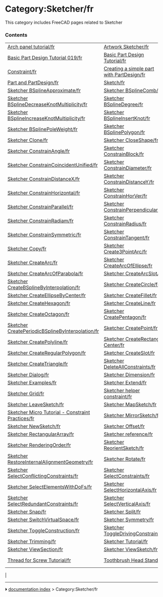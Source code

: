 # Category:Sketcher/fr
This category includes FreeCAD pages related to Sketcher

### Contents

|     |     |     |
| --- | --- | --- |
| [Arch panel tutorial/fr](Arch_panel_tutorial/fr.md) | [Artwork Sketcher/fr](Artwork_Sketcher/fr.md) | [Basic Attachment Tutorial/fr](Basic_Attachment_Tutorial/fr.md) |
| [Basic Part Design Tutorial 019/fr](Basic_Part_Design_Tutorial_019/fr.md) | [Basic Part Design Tutorial/fr](Basic_Part_Design_Tutorial/fr.md) | [Basic Sketcher Tutorial/fr](Basic_Sketcher_Tutorial/fr.md) |
| [Constraint/fr](Constraint/fr.md) | [Creating a simple part with PartDesign/fr](Creating_a_simple_part_with_PartDesign/fr.md) | [Draft ShapeString tutorial/fr](Draft_ShapeString_tutorial/fr.md) |
| [Part and PartDesign/fr](Part_and_PartDesign/fr.md) | [Sketch/fr](Sketch/fr.md) | [Sketcher ArcOverlay/fr](Sketcher_ArcOverlay/fr.md) |
| [Sketcher BSplineApproximate/fr](Sketcher_BSplineApproximate/fr.md) | [Sketcher BSplineComb/fr](Sketcher_BSplineComb/fr.md) | [Sketcher BSplineDecreaseDegree/fr](Sketcher_BSplineDecreaseDegree/fr.md) |
| [Sketcher BSplineDecreaseKnotMultiplicity/fr](Sketcher_BSplineDecreaseKnotMultiplicity/fr.md) | [Sketcher BSplineDegree/fr](Sketcher_BSplineDegree/fr.md) | [Sketcher BSplineIncreaseDegree/fr](Sketcher_BSplineIncreaseDegree/fr.md) |
| [Sketcher BSplineIncreaseKnotMultiplicity/fr](Sketcher_BSplineIncreaseKnotMultiplicity/fr.md) | [Sketcher BSplineInsertKnot/fr](Sketcher_BSplineInsertKnot/fr.md) | [Sketcher BSplineKnotMultiplicity/fr](Sketcher_BSplineKnotMultiplicity/fr.md) |
| [Sketcher BSplinePoleWeight/fr](Sketcher_BSplinePoleWeight/fr.md) | [Sketcher BSplinePolygon/fr](Sketcher_BSplinePolygon/fr.md) | [Sketcher CarbonCopy/fr](Sketcher_CarbonCopy/fr.md) |
| [Sketcher Clone/fr](Sketcher_Clone/fr.md) | [Sketcher CloseShape/fr](Sketcher_CloseShape/fr.md) | [Sketcher ConnectLines/fr](Sketcher_ConnectLines/fr.md) |
| [Sketcher ConstrainAngle/fr](Sketcher_ConstrainAngle/fr.md) | [Sketcher ConstrainBlock/fr](Sketcher_ConstrainBlock/fr.md) | [Sketcher ConstrainCoincident/fr](Sketcher_ConstrainCoincident/fr.md) |
| [Sketcher ConstrainCoincidentUnified/fr](Sketcher_ConstrainCoincidentUnified/fr.md) | [Sketcher ConstrainDiameter/fr](Sketcher_ConstrainDiameter/fr.md) | [Sketcher ConstrainDistance/fr](Sketcher_ConstrainDistance/fr.md) |
| [Sketcher ConstrainDistanceX/fr](Sketcher_ConstrainDistanceX/fr.md) | [Sketcher ConstrainDistanceY/fr](Sketcher_ConstrainDistanceY/fr.md) | [Sketcher ConstrainEqual/fr](Sketcher_ConstrainEqual/fr.md) |
| [Sketcher ConstrainHorizontal/fr](Sketcher_ConstrainHorizontal/fr.md) | [Sketcher ConstrainHorVer/fr](Sketcher_ConstrainHorVer/fr.md) | [Sketcher ConstrainLock/fr](Sketcher_ConstrainLock/fr.md) |
| [Sketcher ConstrainParallel/fr](Sketcher_ConstrainParallel/fr.md) | [Sketcher ConstrainPerpendicular/fr](Sketcher_ConstrainPerpendicular/fr.md) | [Sketcher ConstrainPointOnObject/fr](Sketcher_ConstrainPointOnObject/fr.md) |
| [Sketcher ConstrainRadiam/fr](Sketcher_ConstrainRadiam/fr.md) | [Sketcher ConstrainRadius/fr](Sketcher_ConstrainRadius/fr.md) | [Sketcher ConstrainSnellsLaw/fr](Sketcher_ConstrainSnellsLaw/fr.md) |
| [Sketcher ConstrainSymmetric/fr](Sketcher_ConstrainSymmetric/fr.md) | [Sketcher ConstrainTangent/fr](Sketcher_ConstrainTangent/fr.md) | [Sketcher ConstrainVertical/fr](Sketcher_ConstrainVertical/fr.md) |
| [Sketcher Copy/fr](Sketcher_Copy/fr.md) | [Sketcher Create3PointArc/fr](Sketcher_Create3PointArc/fr.md) | [Sketcher Create3PointCircle/fr](Sketcher_Create3PointCircle/fr.md) |
| [Sketcher CreateArc/fr](Sketcher_CreateArc/fr.md) | [Sketcher CreateArcOfEllipse/fr](Sketcher_CreateArcOfEllipse/fr.md) | [Sketcher CreateArcOfHyperbola/fr](Sketcher_CreateArcOfHyperbola/fr.md) |
| [Sketcher CreateArcOfParabola/fr](Sketcher_CreateArcOfParabola/fr.md) | [Sketcher CreateArcSlot/fr](Sketcher_CreateArcSlot/fr.md) | [Sketcher CreateBSpline/fr](Sketcher_CreateBSpline/fr.md) |
| [Sketcher CreateBSplineByInterpolation/fr](Sketcher_CreateBSplineByInterpolation/fr.md) | [Sketcher CreateCircle/fr](Sketcher_CreateCircle/fr.md) | [Sketcher CreateEllipseBy3Points/fr](Sketcher_CreateEllipseBy3Points/fr.md) |
| [Sketcher CreateEllipseByCenter/fr](Sketcher_CreateEllipseByCenter/fr.md) | [Sketcher CreateFillet/fr](Sketcher_CreateFillet/fr.md) | [Sketcher CreateHeptagon/fr](Sketcher_CreateHeptagon/fr.md) |
| [Sketcher CreateHexagon/fr](Sketcher_CreateHexagon/fr.md) | [Sketcher CreateLine/fr](Sketcher_CreateLine/fr.md) | [Sketcher CreateOblong/fr](Sketcher_CreateOblong/fr.md) |
| [Sketcher CreateOctagon/fr](Sketcher_CreateOctagon/fr.md) | [Sketcher CreatePentagon/fr](Sketcher_CreatePentagon/fr.md) | [Sketcher CreatePeriodicBSpline/fr](Sketcher_CreatePeriodicBSpline/fr.md) |
| [Sketcher CreatePeriodicBSplineByInterpolation/fr](Sketcher_CreatePeriodicBSplineByInterpolation/fr.md) | [Sketcher CreatePoint/fr](Sketcher_CreatePoint/fr.md) | [Sketcher CreatePointFillet/fr](Sketcher_CreatePointFillet/fr.md) |
| [Sketcher CreatePolyline/fr](Sketcher_CreatePolyline/fr.md) | [Sketcher CreateRectangle Center/fr](Sketcher_CreateRectangle_Center/fr.md) | [Sketcher CreateRectangle/fr](Sketcher_CreateRectangle/fr.md) |
| [Sketcher CreateRegularPolygon/fr](Sketcher_CreateRegularPolygon/fr.md) | [Sketcher CreateSlot/fr](Sketcher_CreateSlot/fr.md) | [Sketcher CreateSquare/fr](Sketcher_CreateSquare/fr.md) |
| [Sketcher CreateTriangle/fr](Sketcher_CreateTriangle/fr.md) | [Sketcher DeleteAllConstraints/fr](Sketcher_DeleteAllConstraints/fr.md) | [Sketcher DeleteAllGeometry/fr](Sketcher_DeleteAllGeometry/fr.md) |
| [Sketcher Dialog/fr](Sketcher_Dialog/fr.md) | [Sketcher Dimension/fr](Sketcher_Dimension/fr.md) | [Sketcher EditSketch/fr](Sketcher_EditSketch/fr.md) |
| [Sketcher Examples/fr](Sketcher_Examples/fr.md) | [Sketcher Extend/fr](Sketcher_Extend/fr.md) | [Sketcher External/fr](Sketcher_External/fr.md) |
| [Sketcher Grid/fr](Sketcher_Grid/fr.md) | [Sketcher helper constraint/fr](Sketcher_helper_constraint/fr.md) | [Sketcher JoinCurves/fr](Sketcher_JoinCurves/fr.md) |
| [Sketcher LeaveSketch/fr](Sketcher_LeaveSketch/fr.md) | [Sketcher MapSketch/fr](Sketcher_MapSketch/fr.md) | [Sketcher MergeSketches/fr](Sketcher_MergeSketches/fr.md) |
| [Sketcher Micro Tutorial - Constraint Practices/fr](Sketcher_Micro_Tutorial_-_Constraint_Practices/fr.md) | [Sketcher MirrorSketch/fr](Sketcher_MirrorSketch/fr.md) | [Sketcher Move/fr](Sketcher_Move/fr.md) |
| [Sketcher NewSketch/fr](Sketcher_NewSketch/fr.md) | [Sketcher Offset/fr](Sketcher_Offset/fr.md) | [Sketcher Preferences/fr](Sketcher_Preferences/fr.md) |
| [Sketcher RectangularArray/fr](Sketcher_RectangularArray/fr.md) | [Sketcher reference/fr](Sketcher_reference/fr.md) | [Sketcher RemoveAxesAlignment/fr](Sketcher_RemoveAxesAlignment/fr.md) |
| [Sketcher RenderingOrder/fr](Sketcher_RenderingOrder/fr.md) | [Sketcher ReorientSketch/fr](Sketcher_ReorientSketch/fr.md) | [Sketcher requirement for a sketch/fr](Sketcher_requirement_for_a_sketch/fr.md) |
| [Sketcher RestoreInternalAlignmentGeometry/fr](Sketcher_RestoreInternalAlignmentGeometry/fr.md) | [Sketcher Rotate/fr](Sketcher_Rotate/fr.md) | [Sketcher scripting/fr](Sketcher_scripting/fr.md) |
| [Sketcher SelectConflictingConstraints/fr](Sketcher_SelectConflictingConstraints/fr.md) | [Sketcher SelectConstraints/fr](Sketcher_SelectConstraints/fr.md) | [Sketcher SelectElementsAssociatedWithConstraints/fr](Sketcher_SelectElementsAssociatedWithConstraints/fr.md) |
| [Sketcher SelectElementsWithDoFs/fr](Sketcher_SelectElementsWithDoFs/fr.md) | [Sketcher SelectHorizontalAxis/fr](Sketcher_SelectHorizontalAxis/fr.md) | [Sketcher SelectOrigin/fr](Sketcher_SelectOrigin/fr.md) |
| [Sketcher SelectRedundantConstraints/fr](Sketcher_SelectRedundantConstraints/fr.md) | [Sketcher SelectVerticalAxis/fr](Sketcher_SelectVerticalAxis/fr.md) | [Sketcher SketchObject/fr](Sketcher_SketchObject/fr.md) |
| [Sketcher Snap/fr](Sketcher_Snap/fr.md) | [Sketcher Split/fr](Sketcher_Split/fr.md) | [Sketcher StopOperation/fr](Sketcher_StopOperation/fr.md) |
| [Sketcher SwitchVirtualSpace/fr](Sketcher_SwitchVirtualSpace/fr.md) | [Sketcher Symmetry/fr](Sketcher_Symmetry/fr.md) | [Sketcher ToggleActiveConstraint/fr](Sketcher_ToggleActiveConstraint/fr.md) |
| [Sketcher ToggleConstruction/fr](Sketcher_ToggleConstruction/fr.md) | [Sketcher ToggleDrivingConstraint/fr](Sketcher_ToggleDrivingConstraint/fr.md) | [Template:Sketcher Tools navi/fr](Template_Sketcher_Tools_navi/fr.md) |
| [Sketcher Trimming/fr](Sketcher_Trimming/fr.md) | [Sketcher Tutorial/fr](Sketcher_Tutorial/fr.md) | [Sketcher ValidateSketch/fr](Sketcher_ValidateSketch/fr.md) |
| [Sketcher ViewSection/fr](Sketcher_ViewSection/fr.md) | [Sketcher ViewSketch/fr](Sketcher_ViewSketch/fr.md) | [Sketcher Workbench/fr](Sketcher_Workbench/fr.md) |
| [Thread for Screw Tutorial/fr](Thread_for_Screw_Tutorial/fr.md) | [Toothbrush Head Stand/fr](Toothbrush_Head_Stand/fr.md) | [Tutorial custom placing of windows and doors/fr](Tutorial_custom_placing_of_windows_and_doors/fr.md) |
|



---
⏵ [documentation index](../README.md) > Category:Sketcher/fr
